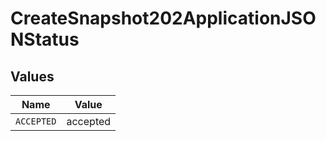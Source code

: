 # CreateSnapshot202ApplicationJSONStatus


## Values

| Name       | Value      |
| ---------- | ---------- |
| `ACCEPTED` | accepted   |